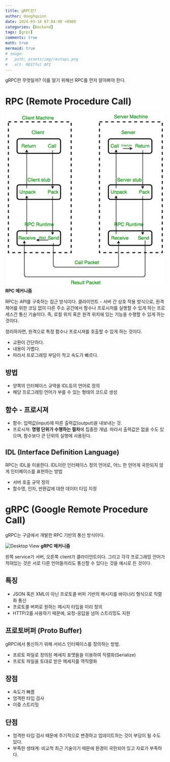```yaml
---
title: gRPC란?
author: donghquinn
date: 2024-03-16 07:04:00 +0900
categories: [Backend]
tags: [grpc]
comments: true
math: true
mermaid: true
# image:
#   path: assets/img/restapi.png
#   alt: RESTful API
---
```



gRPC란 무엇일까? 이를 알기 위해선 RPC를 먼저 알아봐야 한다.

# RPC (Remote Procedure Call)

![Desktop View](assets/img/backend/rpc/rpc.png)
__RPC 메커니즘__

RPC는 API를 구축하는 접근 방식이다.
클라이언트 - 서버 간 상호 작용 방식으로, 원격 제어를 위한 코딩 없이 다른 주소 공간에서 함수나 프로시저를 실행할 수 있게 하는 프로세스간 통신 기술이다. 즉, 로컬 위치 혹은 원격 위치에 있는 기능을 수행할 수 있게 하는 것이다.

정리하자면, 원격으로 특정 함수나 프로시져를 호출할 수 있게 하는 것이다.

- 교환이 간단하다.
- 내용이 가볍다.
- 따라서 프로그래밍 부담이 적고 속도가 빠르다.

## 방법

- 양쪽의 인터페이스 규약을 IDL등의 언어로 정의
- 해당 프로그래밍 언어가 부를 수 있는 형태의 코드로 생성

## 함수 - 프로시져

- 함수: 입력값(input)에 따른 출력값(output)을 내보내는 것.
- 프로시져: **명령 단위가 수행하는 절차**에 집중한 개념. 따라서 출력값은 없을 수도 있으며, 함수보다 큰 단위의 실행에 사용된다.

## IDL (Interface Definition Language)

RPC는 IDL을 이용한다. IDL이란 인터페이스 정의 언어로, 어느 한 언어게 국한되지 않게 인터페이스를 표현하는 방법

- 서버 호출 규약 정의
- 함수명, 인자, 반환값에 대한 데이터 타입 지정

# gRPC (Google Remote Procedure Call)

gRPC는 구글에서 개발한 RPC 기반의 통신 방식이다.

![Desktop View](assets/img/backend/rpc/grpc.png)
__gRPC 메커니즘__

왼쪽 service가 서버, 오른쪽 client가 클라이언트이다. 그리고 각각 프로그래밍 언어가 적혀있는 것은 서로 다른 언어들끼리도 통신할 수 있다는 것을 예시로 든 것이다.

## 특징

- JSON 혹은 XML이 아닌 프로토콜 버퍼 기반의 메시지를 바이너리 형식으로 직렬화 통신
- 프로토콜 버퍼로 원하는 메시지 타입을 미리 정의
- HTTP/2를 사용하기 때문에, 요청-응답을 넘어 스트리밍도 지원

## 프로토버퍼 (Proto Buffer)

gRPC에서 통신하기 위해 서비스 인터페이스를 정의하는 방법.

- 프로토 파일로 정의된 메세지 포맷들을 이용하여 직렬화(Serialize)
- 프로토 파일을 토대로 받은 메세지를 역직렬화

## 장점

- 속도가 빠름
- 엄격한 타입 검사
- 이중 스트리밍

## 단점

- 엄격한 타입 검사 때문에 주기적으로 변경하고 업데이트하는 것이 부담이 될 수도 있다.
- 부족한 생태계: 비교적 최근 기술이기 때문에 환경이 국한되어 있고 자료가 부족하다.
